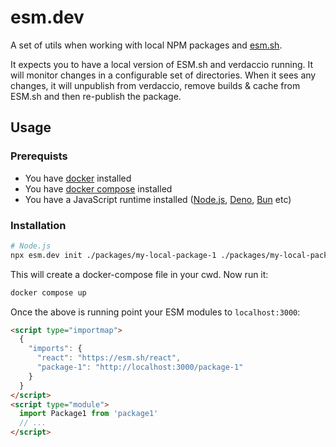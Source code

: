 # esm.dev

A set of utils when working with local NPM packages and [esm.sh](https://esm.sh/).

It expects you to have a local version of ESM.sh and verdaccio running. It will monitor changes in a configurable set of directories. When it sees any changes, it will unpublish from verdaccio, remove builds & cache from ESM.sh and then re-publish the package.

## Usage

### Prerequists

- You have [docker](https://www.docker.com/) installed
- You have [docker compose](https://docs.docker.com/compose/) installed
- You have a JavaScript runtime installed ([Node.js](https://nodejs.org/), [Deno](https://deno.com/), [Bun](https://bun.sh/) etc)

### Installation

```bash
# Node.js
npx esm.dev init ./packages/my-local-package-1 ./packages/my-local-package-2 ...
```

This will create a docker-compose file in your cwd. Now run it:

```bash
docker compose up
```

Once the above is running point your ESM modules to `localhost:3000`:

```html
<script type="importmap">
  {
    "imports": {
      "react": "https://esm.sh/react",
      "package-1": "http://localhost:3000/package-1"
    }
  }
</script>
<script type="module">
  import Package1 from 'package1'
  // ...
</script>
```
